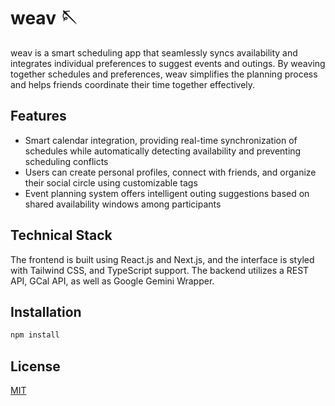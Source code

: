 # weav 🪡

weav is a smart scheduling app that seamlessly syncs availability and integrates individual preferences to suggest events and outings. By weaving together schedules and preferences, weav simplifies the planning process and helps friends coordinate their time together effectively.

## Features
- Smart calendar integration, providing real-time synchronization of schedules while automatically detecting availability and preventing scheduling conflicts
- Users can create personal profiles, connect with friends, and organize their social circle using customizable tags
- Event planning system offers intelligent outing suggestions based on shared availability windows among participants

## Technical Stack
The frontend is built using React.js and Next.js, and the interface is styled with Tailwind CSS, and TypeScript support. The backend utilizes a REST API, GCal API, as well as Google Gemini Wrapper.

## Installation

```bash
npm install
```

## License

[MIT](https://choosealicense.com/licenses/mit/)
